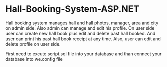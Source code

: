 # Hall-Booking-System-ASP.NET

Hall booking system manages hall and hall photos, manager, area and city on admin side. Also admin can manage and edit his profile. On user side user can create new hall book plus edit and delete past hall booked. And user can print his past hall book receipt at any time. Also, user can edit and delete profile on user side.

First need to excute script.sql file into your database and than connect your database into we.config file
